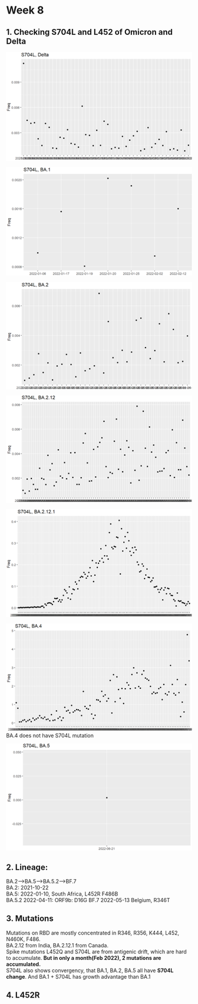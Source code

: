 # Week 8

## 1. Checking S704L and L452 of Omicron and Delta   
![S704L Delta](https://github.com/KirakiraZLY/Variants-and-mutation-rate-in-SARS-Cov2/blob/main/Img/Week8/S704L/S704L_Delta.png?raw=true)

![S704L BA.1](https://github.com/KirakiraZLY/Variants-and-mutation-rate-in-SARS-Cov2/blob/main/Img/Week8/S704L/S704L_BA.1.png?raw=true)

![S704L BA.2](https://github.com/KirakiraZLY/Variants-and-mutation-rate-in-SARS-Cov2/blob/main/Img/Week8/S704L/S704L_BA.2.png?raw=true)

![S704L BA.2.12](https://github.com/KirakiraZLY/Variants-and-mutation-rate-in-SARS-Cov2/blob/main/Img/Week8/S704L/S704L_BA.2.12.png?raw=true)

![S704L BA.2.12.1](https://github.com/KirakiraZLY/Variants-and-mutation-rate-in-SARS-Cov2/blob/main/Img/Week8/S704L/S704L_BA.2.12.1.png?raw=true)

![S704L BA.4](https://github.com/KirakiraZLY/Variants-and-mutation-rate-in-SARS-Cov2/blob/main/Img/Week8/S704L/S704L_BA.4.png?raw=true)   
BA.4 does not have S704L mutation

![S704L BA.5](https://github.com/KirakiraZLY/Variants-and-mutation-rate-in-SARS-Cov2/blob/main/Img/Week8/S704L/S704L_BA.5.png?raw=true)

## 2. Lineage:   
BA.2-->BA.5-->BA.5.2-->BF.7   
BA.2: 2021-10-22   
BA.5: 2022-01-10, South Africa, L452R F486B   
BA.5.2 2022-04-11: ORF9b: D16G
BF.7 2022-05-13 Belgium, R346T   

## 3. Mutations
Mutations on RBD are mostly concentrated in R346, R356, K444, L452, N460K, F486.   
BA.2.12 from India, BA.2.12.1 from Canada.   
Spike mutations L452Q and S704L are from antigenic drift, which are hard to accumulate. **But in only a month(Feb 2022), 2 mutations are accumulated.**   
S704L also shows convergency, that BA.1, BA.2, BA.5 all have **S704L change**. And BA.1 + S704L has growth advantage than BA.1
## 4. L452R

